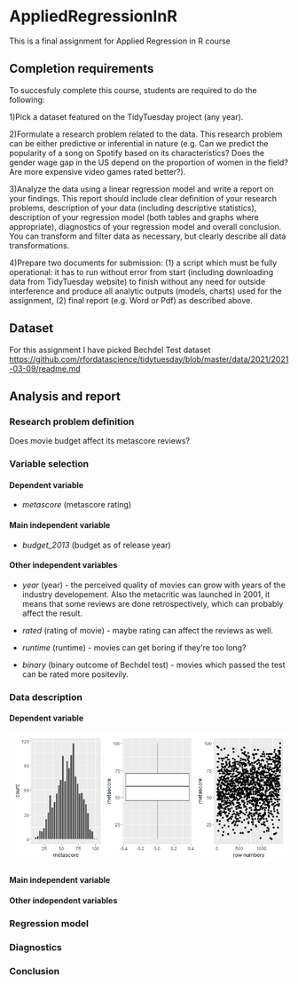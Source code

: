 # AppliedRegressionInR
This is a final assignment for Applied Regression in R course

## Completion requirements

To succesfuly complete this course, students are required to do the following:

1)Pick a dataset featured on the TidyTuesday project (any year).

2)Formulate a research problem related to the data. This research problem can be either predictive or inferential in nature (e.g. Can we predict the popularity of a song on Spotify based on its characteristics? Does the gender wage gap in the US depend on the proportion of women in the field? Are more expensive video games rated better?).

3)Analyze the data using a linear regression model and write a report on your findings. This report should include clear definition of your research problems, description of your data (including descriptive statistics), description of your regression model (both tables and graphs where appropriate), diagnostics of your regression model and overall conclusion. You can transform and filter data as necessary, but clearly describe all data transformations.

4)Prepare two documents for submission: (1) a script which must be fully operational: it has to run without error from start (including downloading data from TidyTuesday website) to finish without any need for outside interference and produce all analytic outputs (models, charts) used for the assignment, (2) final report (e.g. Word or Pdf) as described above.

## Dataset

For this assignment I have picked Bechdel Test dataset https://github.com/rfordatascience/tidytuesday/blob/master/data/2021/2021-03-09/readme.md

## Analysis and report

### Research problem definition

Does movie budget affect its metascore reviews?

### Variable selection

#### Dependent variable

- *metascore* (metascore rating)

#### Main independent variable

- *budget_2013* (budget as of release year)

#### Other independent variables

- *year* (year) - the perceived quality of movies can grow with years of the industry developement. Also the metacritic was launched in 2001, it means that some reviews are done retrospectively, which can probably affect the result.

- *rated* (rating of movie) - maybe rating can affect the reviews as well.

- *runtime* (runtime) - movies can get boring if they're too long?

- *binary* (binary outcome of Bechdel test) - movies which passed the test can be rated more positevily.


### Data description

#### Dependent variable

![dependent](https://github.com/poliantonenko/AppliedRegressionInR/blob/main/charts/metascore%20plots.jpeg)

#### Main independent variable

#### Other independent variables



### Regression model

### Diagnostics

### Conclusion